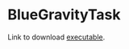# BlueGravityTask

Link to download [executable](https://drive.google.com/file/d/1wxJYAGlouInMz6BE_PJnW-HJguLwF73_/view?usp=sharing).
